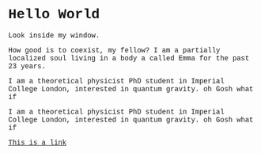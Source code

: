 <html>
<head>
<style>
body {
  font-family: 'Courier New', monospace;
}
</style>
</head>
<body>
<h1>Hello World</h1>
<p>Look inside my window.</p>
<p>How good is to coexist, my fellow? I am a partially localized soul living in a body a called Emma for the past 23 years.</p>
<p>
I am a theoretical physicist PhD student in Imperial College London, interested in quantum gravity. oh Gosh what if 
</p>
<p>
I am a theoretical physicist PhD student in Imperial College London, interested in quantum gravity. oh Gosh what if 
</p>
<a href="https://www.w3schools.com">This is a link</a>
</body>
</html>